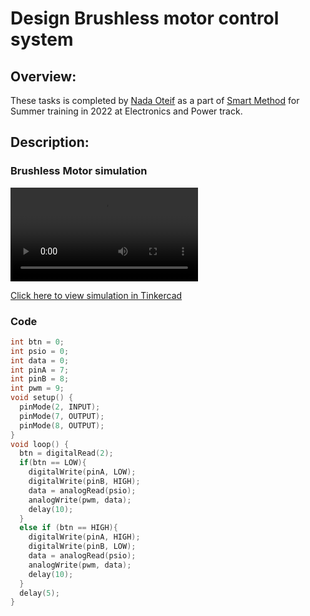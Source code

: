 
# Design Brushless motor control system 
## Overview:

These tasks is completed by [Nada Oteif](https://sa.linkedin.com/in/nadaoteif) as a part of [Smart Method](https://s-m.com.sa/en/index.html) for Summer training in 2022 at Electronics and Power track.

## Description:

### Brushless Motor simulation

![Brushless](Brushless.mp4)

[Click here to view simulation in Tinkercad](https://www.tinkercad.com/things/k81S1oNHR6e)

### Code 
``` c++ 
int btn = 0;
int psio = 0;
int data = 0;
int pinA = 7;
int pinB = 8;
int pwm = 9;
void setup() {
  pinMode(2, INPUT);
  pinMode(7, OUTPUT);
  pinMode(8, OUTPUT);
}
void loop() {
  btn = digitalRead(2);
  if(btn == LOW){
    digitalWrite(pinA, LOW);
    digitalWrite(pinB, HIGH);
    data = analogRead(psio);
    analogWrite(pwm, data);
    delay(10);  
  }
  else if (btn == HIGH){
    digitalWrite(pinA, HIGH);
    digitalWrite(pinB, LOW);
    data = analogRead(psio);
    analogWrite(pwm, data);
    delay(10);  
  }
  delay(5);
}
```
